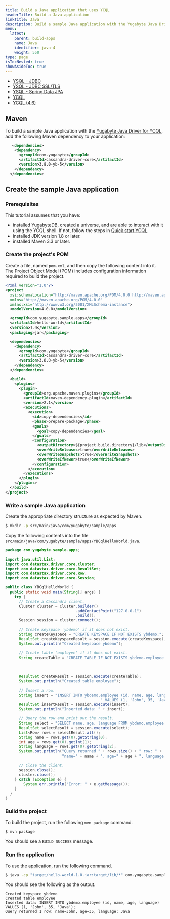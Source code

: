 ```yaml
---
title: Build a Java application that uses YCQL
headerTitle: Build a Java application
linkTitle: Java
description: Build a sample Java application with the Yugabyte Java Driver for YCQL.
menu:
  latest:
    parent: build-apps
    name: Java
    identifier: java-4
    weight: 550
type: page
isTocNested: true
showAsideToc: true
---
```


<ul class="nav nav-tabs-alt nav-tabs-yb">
  <li >
    <a href="../ysql-jdbc/" class="nav-link">
      <i class="icon-postgres" aria-hidden="true"></i>
      YSQL - JDBC
    </a>
  </li>
  <li >
    <a href="../ysql-jdbc-ssl/" class="nav-link">
      <i class="icon-postgres" aria-hidden="true"></i>
      YSQL - JDBC SSL/TLS
    </a>
  </li>
  <li >
    <a href="../ysql-spring-data/" class="nav-link">
      <i class="icon-postgres" aria-hidden="true"></i>
      YSQL - Spring Data JPA
    </a>
  </li>
  <li>
    <a href="../ycql/" class="nav-link active">
      <i class="icon-cassandra" aria-hidden="true"></i>
      YCQL
    </a>
  </li>
  <li>
    <a href="../ycql-4.6/" class="nav-link">
      <i class="icon-cassandra" aria-hidden="true"></i>
      YCQL (4.6)
    </a>
  </li>
</ul>

## Maven

To build a sample Java application with the [Yugabyte Java Driver for YCQL](https://github.com/yugabyte/cassandra-java-driver), add the following Maven dependency to your application:

```xml
   <dependencies>
    <dependency>
      <groupId>com.yugabyte</groupId>
      <artifactId>cassandra-driver-core</artifactId>
      <version>3.8.0-yb-5</version>
    </dependency>
  </dependencies>
```

## Create the sample Java application

### Prerequisites

This tutorial assumes that you have:

- installed YugabyteDB, created a universe, and are able to interact with it using the YCQL shell. If not, follow the steps in [Quick start YCQL](../../../explore/ycql/).
- installed JDK version 1.8 or later.
- installed Maven 3.3 or later.

### Create the project's POM

Create a file, named `pom.xml`, and then copy the following content into it. The Project Object Model (POM) includes configuration information required to build the project.

```xml
<?xml version="1.0"?>
<project
  xsi:schemaLocation="http://maven.apache.org/POM/4.0.0 http://maven.apache.org/xsd/maven-4.0.0.xsd"
  xmlns="http://maven.apache.org/POM/4.0.0"
  xmlns:xsi="http://www.w3.org/2001/XMLSchema-instance">
  <modelVersion>4.0.0</modelVersion>

  <groupId>com.yugabyte.sample.apps</groupId>
  <artifactId>hello-world</artifactId>
  <version>1.0</version>
  <packaging>jar</packaging>

  <dependencies>
    <dependency>
      <groupId>com.yugabyte</groupId>
      <artifactId>cassandra-driver-core</artifactId>
      <version>3.8.0-yb-5</version>
    </dependency>
  </dependencies>

  <build>
    <plugins>
      <plugin>
        <groupId>org.apache.maven.plugins</groupId>
        <artifactId>maven-dependency-plugin</artifactId>
        <version>2.1</version>
        <executions>
          <execution>
            <id>copy-dependencies</id>
            <phase>prepare-package</phase>
            <goals>
              <goal>copy-dependencies</goal>
            </goals>
            <configuration>
              <outputDirectory>${project.build.directory}/lib</outputDirectory>
              <overWriteReleases>true</overWriteReleases>
              <overWriteSnapshots>true</overWriteSnapshots>
              <overWriteIfNewer>true</overWriteIfNewer>
            </configuration>
          </execution>
        </executions>
      </plugin>
    </plugins>
  </build>
</project>
```

### Write a sample Java application

Create the appropriate directory structure as expected by Maven.

```sh
$ mkdir -p src/main/java/com/yugabyte/sample/apps
```

Copy the following contents into the file `src/main/java/com/yugabyte/sample/apps/YBCqlHelloWorld.java`.

```java
package com.yugabyte.sample.apps;

import java.util.List;
import com.datastax.driver.core.Cluster;
import com.datastax.driver.core.ResultSet;
import com.datastax.driver.core.Row;
import com.datastax.driver.core.Session;

public class YBCqlHelloWorld {
  public static void main(String[] args) {
    try {
      // Create a Cassandra client.
      Cluster cluster = Cluster.builder()
                               .addContactPoint("127.0.0.1")
                               .build();
      Session session = cluster.connect();

      // Create keyspace 'ybdemo' if it does not exist.
      String createKeyspace = "CREATE KEYSPACE IF NOT EXISTS ybdemo;";
      ResultSet createKeyspaceResult = session.execute(createKeyspace);
      System.out.println("Created keyspace ybdemo");

      // Create table 'employee' if it does not exist.
      String createTable = "CREATE TABLE IF NOT EXISTS ybdemo.employee (id int PRIMARY KEY, " +
                                                                       "name varchar, " +
                                                                       "age int, " +
                                                                       "language varchar);";
      ResultSet createResult = session.execute(createTable);
      System.out.println("Created table employee");

      // Insert a row.
      String insert = "INSERT INTO ybdemo.employee (id, name, age, language)" +
                                          " VALUES (1, 'John', 35, 'Java');"; 
      ResultSet insertResult = session.execute(insert);
      System.out.println("Inserted data: " + insert);

      // Query the row and print out the result.
      String select = "SELECT name, age, language FROM ybdemo.employee WHERE id = 1;";
      ResultSet selectResult = session.execute(select);
      List<Row> rows = selectResult.all();
      String name = rows.get(0).getString(0);
      int age = rows.get(0).getInt(1);
      String language = rows.get(0).getString(2);
      System.out.println("Query returned " + rows.size() + " row: " +
                         "name=" + name + ", age=" + age + ", language: " + language);

      // Close the client.
      session.close();
      cluster.close();
    } catch (Exception e) {
        System.err.println("Error: " + e.getMessage());
    }
  }
}
```

### Build the project

To build the project, run the following `mvn package` command.

```sh
$ mvn package
```

You should see a `BUILD SUCCESS` message.

### Run the application

To use the application, run the following command.

```sh
$ java -cp "target/hello-world-1.0.jar:target/lib/*" com.yugabyte.sample.apps.YBCqlHelloWorld
```

You should see the following as the output.

```output
Created keyspace ybdemo
Created table employee
Inserted data: INSERT INTO ybdemo.employee (id, name, age, language) VALUES (1, 'John', 35, 'Java');
Query returned 1 row: name=John, age=35, language: Java
```

